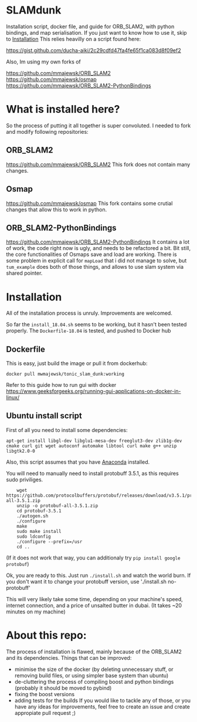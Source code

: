 # SLAMdunk 
Installation script, docker file, and guide for ORB_SLAM2, with python bindings, and map serialisation.
If you just want to know how to use it, skip to [Installation](#Installation)
This relies heavilly on a script found here:

https://gist.github.com/ducha-aiki/2c29cdfd47fa4fe65f1ca083d8f09ef2

Also, Im using my own forks of 

https://github.com/mmajewsk/ORB_SLAM2
https://github.com/mmajewsk/osmap
https://github.com/mmajewsk/ORB_SLAM2-PythonBindings


# What is installed here?

So the process of putting it all together is super convoluted. I needed to fork and modify following repositories:

## ORB_SLAM2

https://github.com/mmajewsk/ORB_SLAM2
This fork does not contain many changes.

## Osmap

https://github.com/mmajewsk/osmap
This fork contains some crutial changes that allow this to work in python.

## ORB_SLAM2-PythonBindings

https://github.com/mmajewsk/ORB_SLAM2-PythonBindings
It contains a lot of work, the code right now is ugly, and needs to be refactored a bit.
Bit still, the core functionalities of Osmaps save and load are working.
There is some problem in explicit call for `mapLoad` that i did not manage to solve, but `tum_example` does both of those things, and allows to use slam system via shared pointer.

# Installation

All of the installation process is unruly.
Improvements are welcomed.

So far the `install_18.04.sh` seems to be working, but it hasn't been tested properly.
The `Dockerfile-18.04` is tested, and pushed to Docker hub

## Dockerfile

This is easy, just build the image or pull it from dockerhub:
```
docker pull mwmajewsk/tonic_slam_dunk:working
```

Refer to this guide how to run gui with docker https://www.geeksforgeeks.org/running-gui-applications-on-docker-in-linux/



## Ubuntu install script

First of all you need to install some dependencies:

```
apt-get install libgl-dev libglu1-mesa-dev freeglut3-dev zlib1g-dev cmake curl git wget autoconf automake libtool curl make g++ unzip libgtk2.0-0
```

Also, this script assumes that you have 
[Anaconda](https://www.anaconda.com/distribution/) installed.

You will need to manually need to install protobuff 3.5.1, as this requires sudo priviliges.
```
	wget https://github.com/protocolbuffers/protobuf/releases/download/v3.5.1/protobuf-all-3.5.1.zip
	unzip -o protobuf-all-3.5.1.zip
	cd protobuf-3.5.1
	./autogen.sh
	./configure
	make
	sudo make install
	sudo ldconfig
	./configure --prefix=/usr
	cd ..

```

(If it does not work that way, you can additionaly try `pip install google protobuf`)


Ok, you are ready to this.
Just run `./install.sh` and watch the world burn.
If you don't want it to change your protobuff version, use './install.sh no-protobuff'

This will very likely take some time, depending on your machine's speed, internet connection, and a price of unsalted butter in dubai.
(It takes ~20 minutes on my machine)

# About this repo:

The process of installation is flawed, mainly because of the ORB_SLAM2 and its dependencies.
Things that can be improved:
 - minimise the size of the docker (by deleting unnecessary stuff, or removing build files, or using simpler base system than ubuntu)
 - de-cluttering the process of compiling boost and python bindings (probably it should be moved to pybind)
 - fixing the boost versions
 - adding tests for the builds
If you would like to tackle any of those, or you have any ideas for improvements, feel free to create an issue and create appropiate pull request ;)
